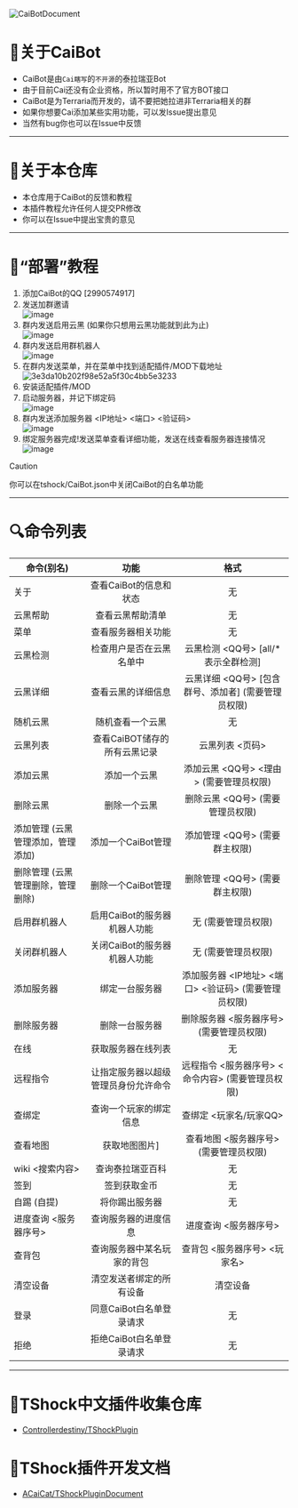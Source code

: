 ![CaiBotDocument](https://socialify.git.ci/ACaiCat/CaiBotDocument/image?description=1&font=Inter&forks=1&issues=1&language=1&logo=https%3A%2F%2Fq1.qlogo.cn%2Fg%3Fb%3Dqq%26nk%3D2990574917%26s%3D100&name=1&owner=1&pattern=Solid&pulls=1&stargazers=1&theme=Light)

# 📄关于CaiBot

- CaiBot是由`Cai瞎写`的`不开源`的泰拉瑞亚Bot
- 由于目前Cai还没有企业资格，所以暂时用不了官方BOT接口
- CaiBot是为Terraria而开发的，请不要把她拉进非Terraria相关的群
- 如果你想要Cai添加某些实用功能，可以发Issue提出意见
- 当然有bug你也可以在Issue中反馈

---

# 💾关于本仓库

- 本仓库用于CaiBot的反馈和教程
- 本插件教程允许任何人提交PR修改
- 你可以在Issue中提出宝贵的意见

---

# 📖“部署”教程

1. 添加CaiBot的QQ [2990574917]
2. 发送加群邀请  
   ![image](https://github.com/ACaiCat/CaiBotDocument/assets/62058454/e1a0bc5e-8bb8-4c61-91b2-e9c14670d547)
3. 群内发送启用云黑 (如果你只想用云黑功能就到此为止)  
   ![image](https://github.com/ACaiCat/CaiBotDocument/assets/62058454/f9a5b29d-878e-4337-9477-7d447f6d5552)
4. 群内发送启用群机器人  
   ![image](https://github.com/ACaiCat/CaiBotDocument/assets/62058454/fd5fe27c-9f55-4631-88ed-f7ae71f7c3ea)
5. 在群内发送菜单，并在菜单中找到适配插件/MOD下载地址  
   ![3e3da10b202f98e52a5f30c4bb5e3233](https://github.com/ACaiCat/CaiBotDocument/assets/62058454/0d742a3b-840e-4f6e-8082-b6345314e2f9)
6. 安装适配插件/MOD
7. 启动服务器，并记下绑定码  
   ![image](https://github.com/ACaiCat/CaiBotDocument/assets/62058454/faa545f2-9db5-4d25-9e14-efc06c027086)
8. 群内发送添加服务器 <IP地址> <端口> <验证码>  
   ![image](https://github.com/ACaiCat/CaiBotDocument/assets/62058454/fd65a900-3332-4861-8542-1d24ef41a660)
9. 绑定服务器完成!发送菜单查看详细功能，发送在线查看服务器连接情况  
   ![image](https://github.com/ACaiCat/CaiBotDocument/assets/62058454/b7f5d96d-b411-4dd1-b7c8-f1598576a763)
> [!CAUTION]
> 你可以在tshock/CaiBot.json中关闭CaiBot的白名单功能

---

# 🔍命令列表

| 命令(别名)                        |                 功能                 |                        格式                         |
| --------------------------------- | :----------------------------------: | :-------------------------------------------------: |
| 关于                              |        查看CaiBot的信息和状态        |                         无                          |
| 云黑帮助                          |           查看云黑帮助清单           |                         无                          |
| 菜单                              |          查看服务器相关功能          |                         无                          |
| 云黑检测                          |       检查用户是否在云黑名单中       |         云黑检测 <QQ号> [all/*表示全群检测]         |
| 云黑详细                          |          查看云黑的详细信息          | 云黑详细 <QQ号> [包含群号、添加者] (需要管理员权限) |
| 随机云黑                          |           随机查看一个云黑           |                         无                          |
| 云黑列表                          |     查看CaiBOT储存的所有云黑记录     |                   云黑列表 <页码>                   |
| 添加云黑                          |             添加一个云黑             |               添加云黑 <QQ号> <理由> (需要管理员权限)              |
| 删除云黑                          |             删除一个云黑             |                   删除云黑 <QQ号> (需要管理员权限)                |
| 添加管理 (云黑管理添加，管理添加) |          添加一个CaiBot管理          |                   添加管理 <QQ号> (需要群主权限)                   |
| 删除管理 (云黑管理删除，管理删除) |          删除一个CaiBot管理          |                   删除管理 <QQ号> (需要群主权限)                 |
| 启用群机器人                      |     启用CaiBot的服务器机器人功能     |                         无 (需要管理员权限)                         |
| 关闭群机器人                      |     关闭CaiBot的服务器机器人功能     |                         无 (需要管理员权限)                          |
| 添加服务器                        |            绑定一台服务器            |         添加服务器 <IP地址> <端口> <验证码> (需要管理员权限)         |
| 删除服务器                        |            删除一台服务器            |               删除服务器 <服务器序号> (需要管理员权限)               |
| 在线                              |          获取服务器在线列表          |                         无                          |
| 远程指令                          | 让指定服务器以超级管理员身份允许命令 |          远程指令 <服务器序号> <命令内容> (需要管理员权限)          |
| 查绑定                            |        查询一个玩家的绑定信息        |               查绑定 <玩家名/玩家QQ>                |
| 查看地图                          |            获取地图图片]             |                查看地图 <服务器序号> (需要管理员权限)               |
| wiki <搜索内容>                   |           查询泰拉瑞亚百科           |                         无                          |
| 签到                              |             签到获取金币             |                         无                          |
| 自踢 (自提)                       |            将你踢出服务器            |                         无                          |
| 进度查询 <服务器序号>             |         查询服务器的进度信息         |                进度查询 <服务器序号>                |
| 查背包                            |      查询服务器中某名玩家的背包      |            查背包 <服务器序号> <玩家名>             |
| 清空设备                          |       清空发送者绑定的所有设备       |                      清空设备                       |
| 登录                              |       同意CaiBot白名单登录请求       |                         无                          |
| 拒绝                              |       拒绝CaiBot白名单登录请求       |                         无                          |

---

# 🧪TShock中文插件收集仓库

- [Controllerdestiny/TShockPlugin](https://github.com/Controllerdestiny/TShockPlugin)

# 🧰TShock插件开发文档

- [ACaiCat/TShockPluginDocument](https://github.com/ACaiCat/TShockPluginDocument)
